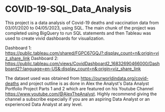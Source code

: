# COVID-19-SQL_Data_Analysis

This project is a data analysis of Covid-19 deaths and vaccination data from 03/01/2020 to 04/05/2023, using SQL. The main chunk of the project was completed using BigQuery to run SQL statements and then Tableau was used to create vivid dashboards for visualization. 

Dashboard 1: https://public.tableau.com/shared/FGPC67GQJ?:display_count=n&:origin=viz_share_link
Dashboard 2: https://public.tableau.com/views/CovidDashboard2_16832690466000/Dashboard2?:language=en-US&:display_count=n&:origin=viz_share_link

The dataset used was obtained from https://ourworldindata.org/covid-deaths and project outline is as done in Alex the Analyst's Data Analyst Portfolio Project Parts 1 and 2 which are featured on his Youtube Channel https://www.youtube.com/@AlexTheAnalyst. Highly recommend giving the channel a subscribe especially if you are an aspiring Data Analyst or an experienced Data Analyst at any level.

